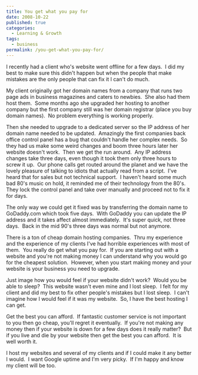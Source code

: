 ```yaml
---
title: You get what you pay for
date: 2008-10-22
published: true
categories:
  - Learning & Growth
tags:
  - business
permalink: /you-get-what-you-pay-for/
---
```

I recently had a client who's website went offline for a few days.  I did my best to make sure this didn't happen but when the people that make mistakes are the only people that can fix it I can't do much.

My client originally got her domain names from a company that runs two page ads in business magazines and caters to newbies.  She also had them host them.  Some months ago she upgraded her hosting to another company but the first company still was her domain registrar (place you buy domain names).  No problem everything is working properly.

Then she needed to upgrade to a dedicated server so the IP address of her domain name needed to be updated.  Amazingly the first companies back office control panel has a bug that couldn't handle her complex needs.  So they had us make some weird changes and boom three hours later her website doesn't work.  Then we get the run around.  Any IP address changes take three days, even though it took them only three hours to screw it up.  Our phone calls get routed around the planet and we have the lovely pleasure of talking to idiots that actually read from a script.  I've heard that for sales but not technical support.  I haven't heard some much bad 80's music on hold, it reminded me of their technology from the 80's.  They lock the control panel and take over manually and proceed not to fix it for days.

The only way we could get it fixed was by transferring the domain name to GoDaddy.com which took five days.  With GoDaddy you can update the IP address and it takes affect almost immediately.  It's super quick, not three days.  Back in the mid 90's three days was normal but not anymore.

There is a ton of cheap domain hosting companies.  Thru my experience and the experience of my clients I've had horrible experiences with most of them.  You really do get what you pay for.  If you are starting out with a website and you're not making money I can understand why you would go for the cheapest solution.  However, when you start making money and your website is your business you need to upgrade.

Just image how you would feel if your website didn't work?  Would you be able to sleep?  This website wasn't even mine and I lost sleep.  I felt for my client and did my best to fix other people's mistakes but I lost sleep.  I can't imagine how I would feel if it was my website.  So, I have the best hosting I can get.

Get the best you can afford.  If fantastic customer service is not important to you then go cheap, you'll regret it eventually.  If you're not making any money then if your website is down for a few days does it really matter?  But if you live and die by your website then get the best you can afford.  It is well worth it.

I host my websites and several of my clients and if I could make it any better I would.  I want Google uptime and I'm very picky.  If I'm happy and know my client will be too.